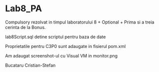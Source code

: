 # Lab8_PA

Compulsory rezolvat in timpul laboratorului 8 + Optional + Prima si a treia cerinta de la Bonus.

lab8Script.sql detine scriptul pentru baza de date

Proprietatile pentru C3P0 sunt adaugate in fisierul pom.xml

Am adaugat screenshot-ul cu Visual VM in monitor.png

Bucataru Cristian-Stefan

